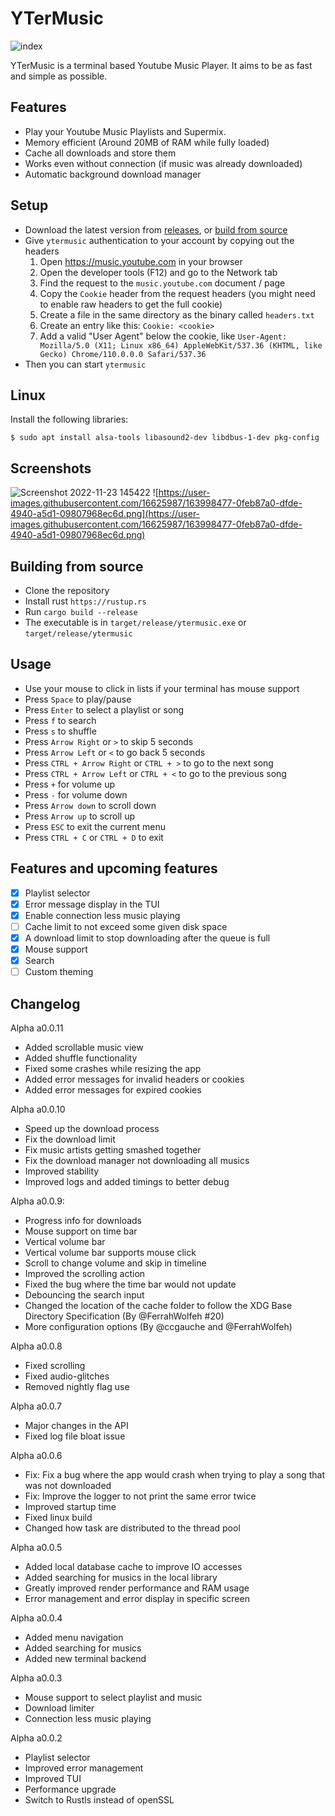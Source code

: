 # YTerMusic

![index](https://user-images.githubusercontent.com/16625987/202790566-9b114019-63f9-4c4b-965d-820fd0d80a17.png)

YTerMusic is a terminal based Youtube Music Player. 
It aims to be as fast and simple as possible.

## Features

- Play your Youtube Music Playlists and Supermix.
- Memory efficient (Around 20MB of RAM while fully loaded)
- Cache all downloads and store them
- Works even without connection (if music was already downloaded)
- Automatic background download manager

## Setup

- Download the latest version from [releases](https://github.com/ccgauche/ytermusic/releases), or [build from source](https://github.com/ccgauche/ytermusic#building-from-source)
- Give `ytermusic` authentication to your account by copying out the headers
  1. Open https://music.youtube.com in your browser
  2. Open the developer tools (F12) and go to the Network tab
  3. Find the request to the `music.youtube.com` document / page
  4. Copy the `Cookie` header from the request headers (you might need to enable raw headers to get the full cookie)
  5. Create a file in the same directory as the binary called `headers.txt`
  6. Create an entry like this: `Cookie: <cookie>`
  7. Add a valid "User Agent" below the cookie, like `User-Agent: Mozilla/5.0 (X11; Linux x86_64) AppleWebKit/537.36 (KHTML, like Gecko) Chrome/110.0.0.0 Safari/537.36`
- Then you can start `ytermusic`

## Linux

Install the following libraries:
```
$ sudo apt install alsa-tools libasound2-dev libdbus-1-dev pkg-config
```

## Screenshots

![Screenshot 2022-11-23 145422](https://user-images.githubusercontent.com/16625987/203564779-d3ae13f9-b262-41c0-8deb-0a486124cdca.png)
![https://user-images.githubusercontent.com/16625987/163998477-0feb87a0-dfde-4940-a5d1-09807968ec6d.png](https://user-images.githubusercontent.com/16625987/163998477-0feb87a0-dfde-4940-a5d1-09807968ec6d.png)

## Building from source

- Clone the repository
- Install rust `https://rustup.rs`
- Run `cargo build --release`
- The executable is in `target/release/ytermusic.exe` or `target/release/ytermusic`

## Usage

- Use your mouse to click in lists if your terminal has mouse support
- Press `Space` to play/pause
- Press `Enter` to select a playlist or song
- Press `f` to search
- Press `s` to shuffle
- Press `Arrow Right` or `>` to skip 5 seconds
- Press `Arrow Left` or `<` to go back 5 seconds
- Press `CTRL + Arrow Right` or `CTRL + >` to go to the next song
- Press `CTRL + Arrow Left` or `CTRL + <` to go to the previous song
- Press `+` for volume up
- Press `-` for volume down
- Press `Arrow down` to scroll down
- Press `Arrow up` to scroll up
- Press `ESC` to exit the current menu
- Press `CTRL + C` or `CTRL + D` to exit

## Features and upcoming features

- [x] Playlist selector
- [x] Error message display in the TUI
- [x] Enable connection less music playing
- [ ] Cache limit to not exceed some given disk space
- [x] A download limit to stop downloading after the queue is full
- [x] Mouse support
- [x] Search
- [ ] Custom theming

## Changelog

Alpha a0.0.11

- Added scrollable music view
- Added shuffle functionality
- Fixed some crashes while resizing the app
- Added error messages for invalid headers or cookies
- Added error messages for expired cookies

Alpha a0.0.10

- Speed up the download process
- Fix the download limit
- Fix music artists getting smashed together
- Fix the download manager not downloading all musics
- Improved stability
- Improved logs and added timings to better debug

Alpha a0.0.9:

- Progress info for downloads
- Mouse support on time bar
- Vertical volume bar
- Vertical volume bar supports mouse click
- Scroll to change volume and skip in timeline
- Improved the scrolling action
- Fixed the bug where the time bar would not update
- Debouncing the search input
- Changed the location of the cache folder to follow the XDG Base Directory Specification (By @FerrahWolfeh #20)
- More configuration options (By @ccgauche and @FerrahWolfeh)

Alpha a0.0.8

- Fixed scrolling
- Fixed audio-glitches
- Removed nightly flag use

Alpha a0.0.7

- Major changes in the API
- Fixed log file bloat issue

Alpha a0.0.6

- Fix: Fix a bug where the app would crash when trying to play a song that was not downloaded
- Fix: Improve the logger to not print the same error twice
- Improved startup time
- Fixed linux build
- Changed how task are distributed to the thread pool

Alpha a0.0.5

- Added local database cache to improve IO accesses
- Added searching for musics in the local library
- Greatly improved render performance and RAM usage
- Error management and error display in specific screen

Alpha a0.0.4

- Added menu navigation
- Added searching for musics
- Added new terminal backend

Alpha a0.0.3

- Mouse support to select playlist and music
- Download limiter
- Connection less music playing

Alpha a0.0.2

- Playlist selector
- Improved error management
- Improved TUI
- Performance upgrade
- Switch to Rustls instead of openSSL
